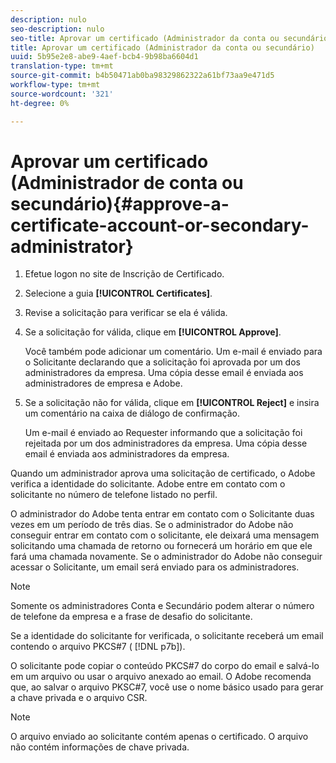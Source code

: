 ```yaml
---
description: nulo
seo-description: nulo
seo-title: Aprovar um certificado (Administrador da conta ou secundário)
title: Aprovar um certificado (Administrador da conta ou secundário)
uuid: 5b95e2e8-abe9-4aef-bcb4-9b98ba6604d1
translation-type: tm+mt
source-git-commit: b4b50471ab0ba98329862322a61bf73aa9e471d5
workflow-type: tm+mt
source-wordcount: '321'
ht-degree: 0%

---
```



# Aprovar um certificado (Administrador de conta ou secundário){#approve-a-certificate-account-or-secondary-administrator}

1. Efetue logon no site de Inscrição de Certificado.
1. Selecione a guia **[!UICONTROL Certificates]**.
1. Revise a solicitação para verificar se ela é válida.
1. Se a solicitação for válida, clique em **[!UICONTROL Approve]**.

   Você também pode adicionar um comentário. Um e-mail é enviado para o Solicitante declarando que a solicitação foi aprovada por um dos administradores da empresa. Uma cópia desse email é enviada aos administradores de empresa e Adobe.

1. Se a solicitação não for válida, clique em **[!UICONTROL Reject]** e insira um comentário na caixa de diálogo de confirmação.

   Um e-mail é enviado ao Requester informando que a solicitação foi rejeitada por um dos administradores da empresa. Uma cópia desse email é enviada aos administradores da empresa.

Quando um administrador aprova uma solicitação de certificado, o Adobe verifica a identidade do solicitante. Adobe entre em contato com o solicitante no número de telefone listado no perfil.

O administrador do Adobe tenta entrar em contato com o Solicitante duas vezes em um período de três dias. Se o administrador do Adobe não conseguir entrar em contato com o solicitante, ele deixará uma mensagem solicitando uma chamada de retorno ou fornecerá um horário em que ele fará uma chamada novamente. Se o administrador do Adobe não conseguir acessar o Solicitante, um email será enviado para os administradores.

>[!NOTE]
>
>Somente os administradores Conta e Secundário podem alterar o número de telefone da empresa e a frase de desafio do solicitante.

Se a identidade do solicitante for verificada, o solicitante receberá um email contendo o arquivo PKCS#7 ( [!DNL p7b]).

O solicitante pode copiar o conteúdo PKCS#7 do corpo do email e salvá-lo em um arquivo ou usar o arquivo anexado ao email. O Adobe recomenda que, ao salvar o arquivo PKSC#7, você use o nome básico usado para gerar a chave privada e o arquivo CSR.

>[!NOTE]
>
>O arquivo enviado ao solicitante contém apenas o certificado. O arquivo não contém informações de chave privada.

